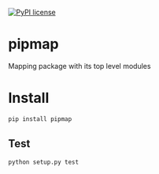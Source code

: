 [![PyPI license](https://img.shields.io/pypi/l/pipmap.svg)](https://pypi.python.org/pypi/pipmap/)

# pipmap
Mapping package with its top level modules


# Install
```bash
pip install pipmap
```


## Test
```bash
python setup.py test
```

